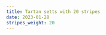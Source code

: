```yaml
---
title: Tartan setts with 20 stripes
date: 2023-01-28
stripes_weight: 20
---
```

<no value>

<no value>